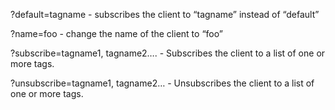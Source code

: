 ?default=tagname  - subscribes the client to “tagname” instead of
“default”

?name=foo - change the name of the client to “foo”

?subscribe=tagname1, tagname2….  - Subscribes the client to a list of
one or more tags.

?unsubscribe=tagname1, tagname2… - Unsubscribes the client to a list of
one or more tags.
